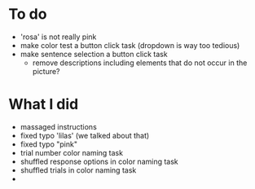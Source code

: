 # To do

- 'rosa' is not really pink
- make color test a button click task (dropdown is way too tedious)
- make sentence selection a button click task
  - remove descriptions including elements that do not occur in the picture?

# What I did

- massaged instructions
- fixed typo 'lilas' (we talked about that)
- fixed typo "pink"
- trial number color naming task
- shuffled response options in color naming task
- shuffled trials in color naming task
- 
